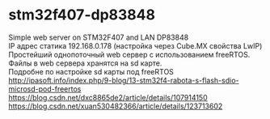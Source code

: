 # stm32f407-dp83848 <br>
Simple web server on STM32F407 and LAN DP83848<br>
IP адрес статика 192.168.0.178 (настройка через Cube.MX свойства LwIP)<br>
Простейший однопоточный web сервер с использованием freeRTOS.<br>
Файлы в web сервера хранятся на sd карте.<br>
Подробне по настройке sd карты под freeRTOS <br>
http://ipasoft.info/index.php/9-blog/13-stm32f4-rabota-s-flash-sdio-microsd-pod-freertos <br>
https://blog.csdn.net/dxc8865de2/article/details/107914150 <br>
https://blog.csdn.net/xuan530482366/article/details/123713602 <br>

<br>


